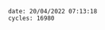 

                date: 20/04/2022 07:13:18
                cycles: 16980

                         
